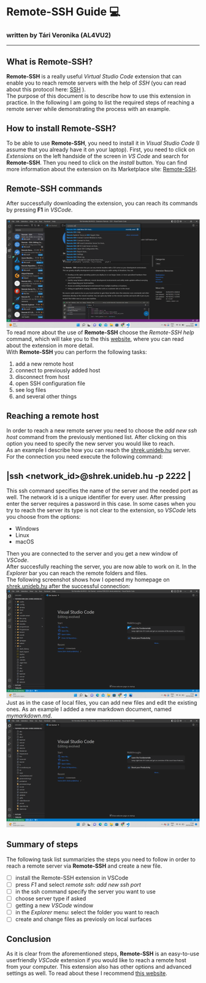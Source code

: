 Remote-SSH Guide 💻
===================

### written by Tári Veronika (AL4VU2)
-------------------------------------

## What is **Remote-SSH**?
**Remote-SSH** is a really useful *Virtual Studio Code* extension that can enable you to reach remote servers with the help of *SSH* (you can read about this protocol here: [SSH](https://www.ssh.com/academy/ssh) ).\
The purpose of this document is to describe how to use this extension in practice. In the following I am going to list the required steps of reaching a remote server while demonstrating the process with an example.

## How to install **Remote-SSH**?
 To be able to use **Remote-SSH**, you need to install it in *Visual Studio Code* (I assume that you already have it on your laptop). First, you need to click on *Extensions* on the left handside of the screen in *VS Code* and search for **Remote-SSH**. Then you need to click on the *install* button. You can find more information about the extension on its Marketplace site: [Remote-SSH](https://marketplace.visualstudio.com/items?itemName=ms-vscode-remote.remote-ssh&ssr=false#overview).

## **Remote-SSH** commands
After successfully downloading the extension, you can reach its commands by pressing **F1** in *VSCode*.\
\
![Remote-SSH commands](commands.png)
To read more about the use of **Remote-SSH** choose the *Remote-SSH help* command, which will take you to the this [website](https://code.visualstudio.com/docs/remote/ssh), where you can read about the extension in more detail.\
With **Remote-SSH** you can perform the following tasks:

1. add a new remote host
1. connect to previously added host
1. disconnect from host
1. open SSH configuration file
1. see log files
1. and several other things

## Reaching a remote host
In order to reach a new remote server you need to choose the *add new ssh host* command from the previously mentioned list. After clicking on this option you need to specify the new server you would like to reach.\
As an example I describe how you can reach the [shrek.unideb.hu](shrek.unideb.hu) server. For the connection you need execute the following command:

|ssh <network_id>@shrek.unideb.hu -p 2222 |
------------------------------------------

This ssh command specifies the name of the server and the needed port as well. The network id is a unique identifier for every user. After pressing enter the server requires a password in this case. In some cases when you try to reach the server its type is not clear to the extension, so *VSCode* lets you choose from the options:
* Windows
* Linux
* macOS

Then you are connected to the server and you get a new window of *VSCode*.\
After succesfully reaching the server, you are now able to work on it. In the *Explorer* bar you can reach the remote folders and files.\
The following screenshot shows how I opened my homepage on [shrek.unideb.hu](shrek.unideb.hu) after the successful connection:\
![My example](homepage.png)
Just as in the case of local files, you can add new files and edit the existing ones. As an example I added a new markdown document, named *mymarkdown.md*.\
![My file](markdownfile.png)

## Summary of steps

The following task list summarizies the steps you need to follow in order to reach a remote server via **Remote-SSH** and create a new file.

* [ ] install the Remote-SSH extension in VSCode
* [ ] press *F1* and select *remote ssh: add new ssh port*
* [ ] in the ssh command specify the server you want to use
* [ ] choose server type if asked
* [ ] getting a new *VSCode* window
* [ ] in the *Explorer* menu: select the folder you want to reach
* [ ] create and change files as previosly on local surfaces

## Conclusion
As it is clear from the aforementioned steps, **Remote-SSH** is an easy-to-use userfriendly *VSCode* extension if you would like to reach a remote host from your computer. This extension also has other options and advanced settings as well. To read about these I recommend [this website](https://code.visualstudio.com/docs/remote/ssh).


